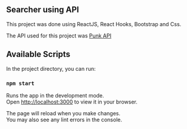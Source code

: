 ## Searcher using API

This project was done using ReactJS, React Hooks, Bootstrap and Css. 

The API used for this project was [Punk API](https://punkapi.com/)

## Available Scripts

In the project directory, you can run:

### `npm start`

Runs the app in the development mode.\
Open [http://localhost:3000](http://localhost:3000) to view it in your browser.

The page will reload when you make changes.\
You may also see any lint errors in the console.
